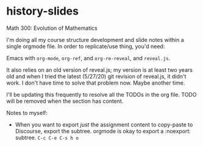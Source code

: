 # history-slides
Math 300: Evolution of Mathematics

I'm doing all my course structure development and slide notes within a single orgmode file. In order to replicate/use thing, you'd need:

Emacs with `org-mode`, `org-ref`, and `org-re-reveal`, and `reveal.js`.

It also relies on an old version of reveal.js; my version is at least two years old and when I tried the latest (5/27/20) git revision of reveal.js, it didn't work. I don't have time to solve that problem now. Maybe another time.

I'll be updating this frequently to resolve all the TODOs in the org file. TODO will be removed when the section has content. 

Notes to myself:
- When you want to export *just* the assignment content to copy-paste to Discourse, export the subtree. orgmode is okay to export a :noexport: subtree. `C-c C-e C-s h o`
